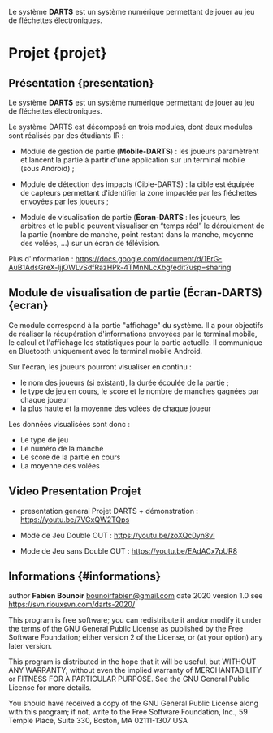 Le système **DARTS** est un système numérique permettant de jouer au jeu de fléchettes électroniques.

# Projet {projet}

## Présentation {presentation}

Le système **DARTS** est un système numérique permettant de jouer au jeu de fléchettes électroniques.

Le système DARTS est décomposé en trois modules, dont deux modules sont réalisés par des étudiants IR :

* Module de gestion de partie (**Mobile-DARTS**) : les joueurs paramètrent et lancent la partie à partir d'une application sur un terminal mobile (sous Android) ;

* Module de détection des impacts (Cible-DARTS) : la cible est équipée de capteurs permettant d'identifier la zone impactée par les fléchettes envoyées par les joueurs ;

* Module de visualisation de partie (**Écran-DARTS** : les joueurs, les arbitres et le public peuvent visualiser en “temps réel” le déroulement de la partie (nombre de manche, point restant dans la manche, moyenne des volées, ...) sur un écran de télévision.

Plus d'information : https://docs.google.com/document/d/1ErG-AuB1AdsGreX-ljjOWLvSdfRazHPk-4TMnNLcXbg/edit?usp=sharing

## Module de visualisation de partie (Écran-DARTS) {ecran}

Ce module correspond à la partie "affichage" du système. Il a pour objectifs de réaliser la récupération d'informations​ envoyées par le terminal mobile, ​le calcul et l'affichage les statistiques pour la partie actuelle. Il communique en Bluetooth uniquement avec le terminal mobile Android.

Sur l'écran, les joueurs pourront visualiser en continu :

* le nom des joueurs (si existant), la durée écoulée de la partie ;
* le type de jeu en cours, le score et le nombre de manches gagnées par chaque joueur
* la plus haute et la moyenne des volées de chaque joueur

Les données visualisées sont donc :

* Le type de jeu
* Le numéro de la manche
* Le score de la partie en cours
* La moyenne des volées

## Video Presentation Projet

* presentation general Projet DARTS + démonstration : https://youtu.be/7VGxQW2TQps

* Mode de Jeu Double OUT : https://youtu.be/zoXQc0yn8vI

* Mode de Jeu sans Double OUT : https://youtu.be/EAdACx7pUR8

## Informations {#informations}

author **Fabien Bounoir** <bounoirfabien@gmail.com>
date 2020
version 1.0
see https://svn.riouxsvn.com/darts-2020/


This program is free software; you can redistribute it and/or modify
it under the terms of the GNU General Public License as published by
the Free Software Foundation; either version 2 of the License, or
(at your option) any later version.

This program is distributed in the hope that it will be useful,
but WITHOUT ANY WARRANTY; without even the implied warranty of
MERCHANTABILITY or FITNESS FOR A PARTICULAR PURPOSE. See the
GNU General Public License for more details.

You should have received a copy of the GNU General Public License
along with this program; if not, write to the Free Software
Foundation, Inc., 59 Temple Place, Suite 330, Boston, MA 02111-1307 USA
